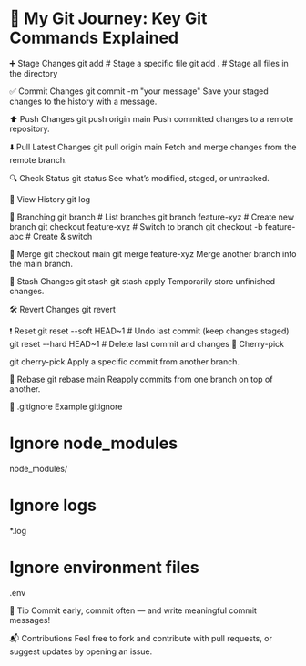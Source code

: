 # 📘 My Git Journey: Key Git Commands Explained



➕ Stage Changes
git add <file>      # Stage a specific file
git add .           # Stage all files in the directory


✅ Commit Changes
git commit -m "your message"
Save your staged changes to the history with a message.


⬆️ Push Changes
git push origin main
Push committed changes to a remote repository.


⬇️ Pull Latest Changes
git pull origin main
Fetch and merge changes from the remote branch.


🔍 Check Status
git status
See what’s modified, staged, or untracked.


📜 View History
git log


🔄 Branching
git branch                      # List branches
git branch feature-xyz         # Create new branch
git checkout feature-xyz       # Switch to branch
git checkout -b feature-abc    # Create & switch


🔀 Merge
git checkout main
git merge feature-xyz
Merge another branch into the main branch.


🧼 Stash Changes
git stash
git stash apply
Temporarily store unfinished changes.


🛠️ Revert Changes
git revert <commit-hash>


❗ Reset
git reset --soft HEAD~1    # Undo last commit (keep changes staged)
git reset --hard HEAD~1    # Delete last commit and changes
🍒 Cherry-pick


git cherry-pick <commit-hash>
Apply a specific commit from another branch.


🔄 Rebase
git rebase main
Reapply commits from one branch on top of another.


🛑 .gitignore Example
gitignore

# Ignore node_modules
node_modules/

# Ignore logs
*.log

# Ignore environment files
.env


🧠 Tip
Commit early, commit often — and write meaningful commit messages!

📬 Contributions
Feel free to fork and contribute with pull requests, or suggest updates by opening an issue.
